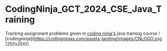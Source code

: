 # CodingNinja_GCT_2024_CSE_Java_Training

Tracking assignment problems given in [coding ninja's](https://www.codingninjas.com/) java training course
![codingninja](https://codingninjas.com/assets-landing/images/CNLOGO.svg {250x250})
